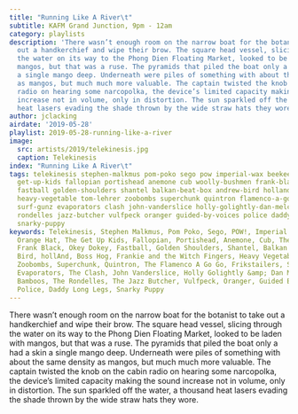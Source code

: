 ```yaml
---
title: "Running Like A River\t"
subtitle: KAFM Grand Junction, 9pm - 12am
category: playlists
description: 'There wasn’t enough room on the narrow boat for the botanist to take
  out a handkerchief and wipe their brow. The square head vessel, slicing through
  the water on its way to the Phong Dien Floating Market, looked to be laden with
  mangos, but that was a ruse. The pyramids that piled the boat only a had a skin
  a single mango deep. Underneath were piles of something with about the same density
  as mangos, but much much more valuable. The captain twisted the knob on the cabin
  radio on hearing some narcopolka, the device’s limited capacity making the sound
  increase not in volume, only in distortion. The sun sparkled off the water, a thousand
  heat lasers evading the shade thrown by the wide straw hats they wore. '
author: jclacking
airdate: '2019-05-28'
playlist: 2019-05-28-running-like-a-river
image:
  src: artists/2019/telekinesis.jpg
  caption: Telekinesis
index: "Running Like A River\t"
tags: telekinesis stephen-malkmus pom-poko sego pow imperial-wax beekeeper orange-hat
  get-up-kids fallopian portishead anemone cub woolly-bushmen frank-black okey-dokey
  fastball golden-shoulders shantel balkan-beat-box andrew-bird holland boss-hog frankie-witch-fingers
  heavy-vegetable tom-lehrer zoobombs superchunk quintron flamenco-a-go-go frikstailers
  surf-gunz evaporators clash john-vanderslice holly-golightly-dan-melchior bamboos
  rondelles jazz-butcher vulfpeck oranger guided-by-voices police daddy-long-legs
  snarky-puppy
keywords: Telekinesis, Stephen Malkmus, Pom Poko, Sego, POW!, Imperial Wax, Beekeeper,
  Orange Hat, The Get Up Kids, Fallopian, Portishead, Anemone, Cub, The Woolly Bushmen,
  Frank Black, Okey Dokey, Fastball, Golden Shoulders, Shantel, Balkan Beat Box, Andrew
  Bird, hollAnd, Boss Hog, Frankie and the Witch Fingers, Heavy Vegetable, Tom Lehrer,
  Zoobombs, Superchunk, Quintron, The Flamenco A Go Go, Frikstailers, Surf Günz, The
  Evaporators, The Clash, John Vanderslice, Holly Golightly &amp; Dan Melchior, The
  Bamboos, The Rondelles, The Jazz Butcher, Vulfpeck, Oranger, Guided By Voices, The
  Police, Daddy Long Legs, Snarky Puppy
---
```

There wasn’t enough room on the narrow boat for the botanist to take out a handkerchief and wipe their brow. The square head vessel, slicing through the water on its way to the Phong Dien Floating Market, looked to be laden with mangos, but that was a ruse. The pyramids that piled the boat only a had a skin a single mango deep. Underneath were piles of something with about the same density as mangos, but much much more valuable. The captain twisted the knob on the cabin radio on hearing some narcopolka, the device’s limited capacity making the sound increase not in volume, only in distortion. The sun sparkled off the water, a thousand heat lasers evading the shade thrown by the wide straw hats they wore. 
